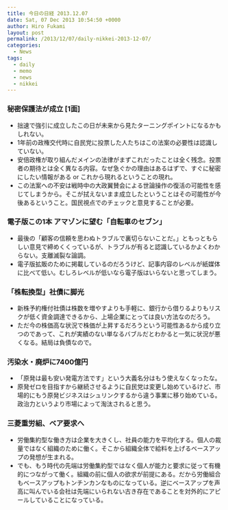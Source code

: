 ```yaml
---
title: 今日の日経 2013.12.07
date: Sat, 07 Dec 2013 10:54:50 +0000
author: Hiro Fukami
layout: post
permalink: /2013/12/07/daily-nikkei-2013-12-07/
categories:
  - News
tags:
  - daily
  - memo
  - news
  - nikkei
---
```

### 秘密保護法が成立 [1面]

*   拙速で強引に成立したこの日が未来から見たターニングポイントになるかもしれない。
*   1年前の政権交代時に自民党に投票した人たちはこの法案の必要性は認識していない。
*   安倍政権が取り組んだメインの法律がまずこれだったことは全く残念。投票者の期待とは全く異なる内容。なぜ急ぐかの理由はあるはずで、すぐに秘密にしたい情報がある or これから現れるということの現れ。
*   この法案への不安は戦時中の大政翼賛会による世論操作の復活の可能性を感じてしまうから。そこが拭えないまま成立したということはその可能性が今後あるということ。国民視点でのチェックと意見することが必要。

### 電子版この1本 アマゾンに望む「自転車のセブン」

*   最後の「顧客の信頼を思わぬトラブルで裏切らないことだ。」ともっともらしい意見で締めくくっているが、トラブルが有ると認識しているかよくわからない。支離滅裂な論調。
*   電子版拡販のために掲載しているのだろうけど、記事内容のレベルが紙媒体に比べて低い。むしろレベルが低いなら電子版はいらないと思ってしまう。

### 「株転換型」社債に脚光

*   新株予約権付社債は株数を増やすよりも手軽に、銀行から借りるよりもリスクが低く資金調達できるから、上場企業にとっては良い方法なのだろう。
*   ただ今の株価高な状況で株価が上昇するだろうという可能性あるから成り立つのであって、これが実績のない単なるバブルだとわかると一気に状況が悪くなる。結局は負債なので。

### 汚染水・廃炉に7400億円

*   「原発は最も安い発電方法です」という大義名分はもう使えなくなったな。
*   原発ゼロを目指すから継続させるように自民党は変更し始めているけど、市場的にもう原発ビジネスはシュリンクするから違う事業に移り始めている。政治力というより市場によって淘汰されると思う。

### 三菱重労組、ベア要求へ

*   労働集約型な働き方は企業を大きくし、社員の能力を平均化する。個人の裁量ではなく組織のために働く。そこから組織全体で給料を上げるベースアップの発想が生まれる。
*   でも、もう時代の先端は労働集約型ではなく個人が能力と要求に従って有機的につながって働く。組織の前に個人の欲求が前提にある。だから労働組合もベースアップもトンチンカンなものになっている。逆にベースアップを声高に叫んでいる会社は先端にいられない古き存在であることを対外的にアピールしていることになっている。

&nbsp;